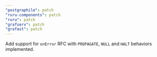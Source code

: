```yaml
---
"postgraphile": patch
"ruru-components": patch
"ruru": patch
"grafserv": patch
"grafast": patch
---
```


Add support for `onError` RFC with `PROPAGATE`, `NULL` and `HALT` behaviors
implemented.
